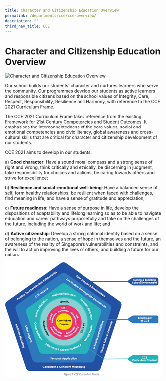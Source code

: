 ```yaml
---
title: Character and Citizenship Education Overview
permalink: /departments/cce/cce-overview/
description: ""
third_nav_title: CCE
---
```


# Character and Citizenship Education Overview

![Character and Citizenship Education Overview](/images/Departments/cce1.png)

Our school builds our students’ character and nurtures learners who serve the community. Our programmes develop our students as active learners and responsible citizens based on the school values of Integrity, Care, Respect, Responsibility, Resilience and Harmony, with reference to the CCE 2021 Curriculum Frame.

The CCE 2021 Curriculum Frame takes reference from the existing Framework for 21st Century Competencies and Student Outcomes. It emphasises the interconnectedness of the core values, social and emotional competencies and civic literacy, global awareness and cross-cultural skills that are critical for character and citizenship development of our students.

CCE 2021 aims to develop in our students:

a) **Good character**: Have a sound moral compass and a strong sense of right and wrong, think critically and ethically, be discerning in judgment, take responsibility for choices and actions, be caring towards others and strive for excellence;

b) **Resilience and social-emotional well-being**: Have a balanced sense of self, form healthy relationships, be resilient when faced with challenges, find meaning in life, and have a sense of gratitude and appreciation;

c) **Future readiness**: Have a sense of purpose in life, develop the dispositions of adaptability and lifelong learning so as to be able to navigate education and career pathways purposefully and take on the challenges of the future, including the world of work and life; and

d) **Active citizenship**: Develop a strong national identity based on a sense of belonging to the nation, a sense of hope in themselves and the future, an awareness of the reality of Singapore’s vulnerabilities and constraints, and the will to act on improving the lives of others, and building a future for our nation.

![Character and Citizenship Education Overview](/images/Departments/cce2.png)